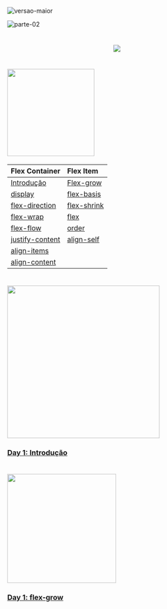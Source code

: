 ![versao-maior](https://user-images.githubusercontent.com/57417305/80772249-6fe01600-8b2c-11ea-8926-c8c969dfa8c8.gif)

![parte-02](https://user-images.githubusercontent.com/57417305/80775418-efbeae00-8b35-11ea-97b0-7eba5ac0bff1.gif)


<h1 align="center">
  <img src="https://user-images.githubusercontent.com/57417305/80778043-77f48180-8b3d-11ea-8c94-bfbd472b30cf.gif" />
</h1>
<h1 align="">
  <img width="200px" src="https://user-images.githubusercontent.com/57417305/80775981-88a1f900-8b37-11ea-95dd-0e69686f1365.gif" />
</h1>

| Flex Container                     |  Flex Item
| :---                               |  :--- 
| [Introdução](#flexbox-intro)       |  [Flex-grow](#flex-grow)
| [display](#flex-container-display) |  [flex-basis](#flex-basis)
| [flex-direction](#flex-direction)  |  [flex-shrink](#flex-shrink)
| [flex-wrap](#flex-wrap)            |  [flex](#flex)
| [flex-flow](#flex-flow)            |  [order](#order)
| [justify-content](#justify-content)|  [align-self](#align-self)
| [align-items](#align-items)        |
| [align-content](#align-content)    |


<h1 align="">
  <img width="350px" src="https://user-images.githubusercontent.com/57417305/80779651-ae80cb00-8b42-11ea-881a-f2ea7383e299.gif" />
</h1>

### [Day 1: Introdução](#flexbox-intro)

<h1 align="">
  <img width="250px" src="https://user-images.githubusercontent.com/57417305/80779876-5bf3de80-8b43-11ea-9bd6-728e2f6f2dd2.gif" />
</h1>

### [Day 1: flex-grow](#flex-grow)
